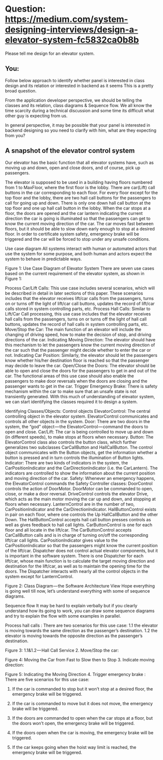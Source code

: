 
# Question:   https://medium.com/system-designing-interviews/design-a-elevator-system-fc5832ca0b8b
 Please tell me design for an elevator system.

## You: 
Follow below approach to identify whether panel is interested in class design and its relation or interested in backend as it seems This is a pretty broad question.

From the application developer perspective, we should be telling the classes and its relation, class diagrams & Sequence flow. We all know the time scarcity during a technical discussion and some time its difficult what other guy is expecting from us.

In general perspective, it may be possible that your panel is interested in backend designing so you need to clarify with him, what are they expecting from you?

## A snapshot of the elevator control system
Our elevator has the basic function that all elevator systems have, such as moving up and down, open and close doors, and of course, pick up passengers.

The elevator is supposed to be used in a building having floors numbered from 1 to MaxFloor, where the first floor is the lobby. There are car(Lift) call buttons in the car corresponding to each floor. For every floor except for the top floor and the lobby, there are two hall call buttons for the passengers to call for going up and down. There is only one down hall call button at the top floor and one up hall call button in the lobby. When the car stops at a floor, the doors are opened and the car lantern indicating the current direction the car is going is illuminated so that the passengers can get to know the current moving direction of the car. The car moves fast between floors, but it should be able to slow down early enough to stop at a desired floor. In order to certificate system safety, emergency brake will be triggered and the car will be forced to stop under any unsafe conditions.

Use case diagram
All systems interact with human or automated actors that use the system for some purpose, and both human and actors expect the system to behave in predictable ways.


Figure 1: Use Case Diagram of Elevator System
There are seven use cases based on the current requirement of the elevator system, as shown in Figure 1:

Process Car/Lift Calls: This use case includes several scenarios, which will be described in detail in later sections of this paper. These scenarios includes that the elevator receives lift/car calls from the passengers, turns on or turns off the light of lift/car call buttons, updates the record of lift/car calls stored in system controlling parts, etc.
Process Hall Calls: Similar to Lift/Car Call processing, this use case includes that the elevator receives hall calls from the passengers, turns on or turns off the light of hall call buttons, updates the record of hall calls in system controlling parts, etc.
Move/Stop the Car: The main function of an elevator will include the changing of driving speed, how to make the decision of stop, and driving directions of the car.
Indicating Moving Direction: The elevator should have this mechanism to let the passengers know the current moving direction of the car such that the passenger might decide whether to enter the car or not.
Indicating Car Position: Similarly, the elevator should let the passengers know whether his/her destination floor is reached so that the passenger may decide to leave the car.
Open/Close the Doors: The elevator should be able to open and close the doors for the passengers to get in and out of the car. The functional areas of this use case should also enable the passengers to make door reversals when the doors are closing and the passenger wants to get in the car.
Trigger Emergency Brake: There is safety mechanism within the car to make sure that an unsafe state is not transiently generated.
With this much of understanding of elevator system, we can start identifying the classes required it to design a system.

Identifying Classes/Objects:
Control objects
ElevatorControl: The central controlling object in the elevator system. ElevatorControl communicates and controls all other objects in the system.
Door: There are two doors in the system, the “god” object — the ElevatorControl — command the doors to open and close.
Car/Lift: The car is being controlled to move up and down (in different speeds), to make stops at floors when necessary.
Button: The ElevatorControl class also controls the button class, which further generalizes two subclasses CarCallButton and HallCallButton. The control object communicates with the Button objects, get the information whether a button is pressed and in turn controls the illumination of Button lights.
Indicator: There are two kinds of indicators in the system, the CarPositionIndicator and the CarDirectionIndicator (i.e. the CarLantern). The indicators are controlled to show the information about the current position and moving direction of the car.
Safety: Whenever an emergency happens, the ElevatorControl commands the Safety
Controller classes:
DoorControl controls the action of DoorMotor. DoorMotor can be commanded to open, close, or make a door reversal.
DriveControl controls the elevator Drive, which acts as the main motor moving the car up and down, and stopping at floors when necessary.
LanternControl are in the number of two, CarPositionIndicator and the CarDirectionIndicator.
HallButtonControl exists in pair on each floor, where one controls the Up HallCallButton and the other Down. The HallButtonControl accepts hall call button presses controls as well as gives feedback to hall call lights.
CarButtonControl is one for each floor and all locate in the lift/car. The CarButtonControl accepts CarCallButton calls and is in charge of turning on/off the corresponding lift/car call lights.
CarPositionIndicator gives value to the CarPositionIndicator so that the passengers might know the current position of the lift/car.
Dispatcher does not control actual elevator components, but it is important in the software system. There is one Dispatcher for each lift/car, whose main function is to calculate the target moving direction and destination for the lift/car, as well as to maintain the opening time for the doors. The Dispatcher interacts with nearly all the control objects in the system except for LanternControl.

Figure 2: Class Diagram — the Software Architecture View
Hope everything is going well till now, let’s understand everything with some of sequence diagrams.

Sequence flow
It may be hard to explain verbally but if you clearly understand how its going to work, you can draw some sequence diagrams and try to explain the flow with some examples in parallel.

Process hall calls : There are two scenarios for this use case: 
1.1 the elevator is moving towards the same direction as the passenger’s destination.
1.2 the elevator is moving towards the opposite direction as the passenger’s destination.

Figure 3: 1.1&1.2 — Hall Call Service
2. Move/Stop the car:


Figure 4: Moving the Car from Fast to Slow then to Stop
3. Indicate moving direction:


Figure 5: Indicating the Moving Direction
4. Trigger emergency brake : There are five scenarios for this use case:

1. If the car is commanded to stop but it won’t stop at a desired floor, the emergency brake will be triggered.

2. If the car is commanded to move but it does not move, the emergency brake will be triggered.

3. If the doors are commanded to open when the car stops at a floor, but the doors won’t open, the emergency brake will be triggered.

4. If the doors open when the car is moving, the emergency brake will be triggered.

5. If the car keeps going when the hoist way limit is reached, the emergency brake will be triggered.